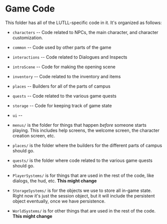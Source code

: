 # Game Code

This folder has all of the LUTLL-specific code in it.  It's organized as
follows:

- `characters` -- Code related to NPCs, the main character, and character
  customization.
- `common` -- Code used by other parts of the game
- `interactions` -- Code related to Dialogues and Inspects
- `introScene` -- Code for making the opening scene
- `inventory` -- Code related to the inventory and items
- `places` -- Builders for all of the parts of campus
- `quests` -- Code related to the various game quests
- `storage` -- Code for keeping track of game state
- `ui` -- 


- `menus/` is the folder for things that happen *before* someone starts playing.
  This includes help screens, the welcome screen, the character creation screen,
  etc.
- `places/` is the folder where the builders for the different parts of campus
  should go.
- `quests/` is the folder where code related to the various game quests should
  go.
- `PlayerSystems/` is for things that are used in the rest of the code, like
  dialogs, the hud, etc. **This might change**
- `StorageSystems/` is for the objects we use to store all in-game state.  Right
  now it's just the session object, but it will include the persistent object
  eventually, once we have persistence.
- `WorldSystems/` is for other things that are used in the rest of the code.
  **This might change**
